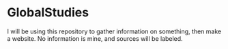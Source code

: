 # GlobalStudies
I will be using this repository to gather information on something, then make a website. No information is mine, and sources will be labeled.
